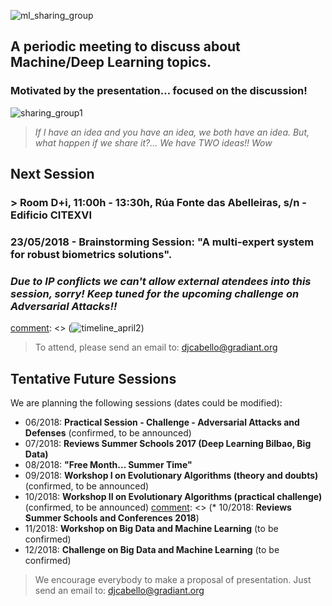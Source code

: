 ![ml_sharing_group](https://user-images.githubusercontent.com/30496090/37024691-ddf45440-2129-11e8-96f6-eca21a083b0e.png)

## A periodic meeting to discuss about Machine/Deep Learning topics. 
### Motivated by the presentation... focused on the discussion!
![sharing_group1](https://user-images.githubusercontent.com/30496090/31537549-e4db5ada-b002-11e7-9385-3dc08004c3e0.jpg)
> *If I have an idea and you have an idea, we both have an idea. But, what happen if we share it?... 
> We have TWO ideas!! Wow*

## Next Session
### > Room D+i, 11:00h - 13:30h, Rúa Fonte das Abelleiras, s/n - Edificio CITEXVI
### 23/05/2018 - Brainstorming Session: "A multi-expert system for robust biometrics solutions". 
### *Due to IP conflicts we can't allow external atendees into this session, sorry! Keep tuned for the upcoming challenge on Adversarial Attacks!!*

[comment]: <> (> In this workshop we will talk about how to generate adversarial examples that drastically fool deep learning architectures. We will also review the most recent techniques to reduce its influence.)
[comment]: <> (**By David de la Iglesia)

[comment]: <> (![timeline_april2](https://user-images.githubusercontent.com/30496090/38245842-096a682c-3740-11e8-9d1f-7aef3629924e.png))

> To attend, please send an email to: djcabello@gradiant.org


## Tentative Future Sessions
We are planning the following sessions (dates could be modified):

* 06/2018: **Practical Session - Challenge - Adversarial Attacks and Defenses** (confirmed, to be announced) 
* 07/2018: **Reviews Summer Schools 2017 (Deep Learning Bilbao, Big Data)**
* 08/2018: **"Free Month... Summer Time"**
* 09/2018: **Workshop I on Evolutionary Algorithms (theory and doubts)** (confirmed, to be announced)
* 10/2018: **Workshop II on Evolutionary Algorithms (practical challenge)** (confirmed, to be announced)
[comment]: <> (* 10/2018: **Reviews Summer Schools and Conferences 2018**)
* 11/2018: **Workshop on Big Data and Machine Learning** (to be confirmed)
* 12/2018: **Challenge on Big Data and Machine Learning** (to be confirmed)

> We encourage everybody to make a proposal of presentation. Just send an email to: djcabello@gradiant.org
